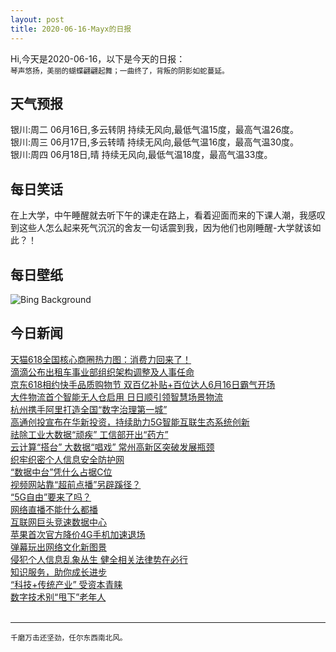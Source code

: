 ```yaml
---
layout: post
title: 2020-06-16-Mayx的日报
---
```


Hi,今天是2020-06-16，以下是今天的日报：<br><small>
琴声悠扬，美丽的蝴蝶翩翩起舞；一曲终了，背叛的阴影如蛇蔓延。</small><!--more-->
## 天气预报
银川:周二 06月16日,多云转阴 持续无风向,最低气温15度，最高气温26度。<br>银川:周三 06月17日,多云转晴 持续无风向,最低气温16度，最高气温30度。<br>银川:周四 06月18日,晴 持续无风向,最低气温18度，最高气温33度。
## 每日笑话
在上大学，中午睡醒就去听下午的课走在路上，看着迎面而来的下课人潮，我感叹到这些人怎么起来死气沉沉的舍友一句话震到我，因为他们也刚睡醒-大学就该如此？！
## 每日壁纸
![Bing Background](https://cn.bing.com/th?id=OHR.SurfSeason_EN-US9920705587_1920x1080.jpg&rf=LaDigue_1920x1080.jpg&pid=hp "Surfer on the beach in Medewi, Bali, Indonesia (© helivideo/Getty Images)")
## 今日新闻

[天猫618全国核心商圈热力图：消费力回来了！](http://it.people.com.cn/n1/2020/0615/c1009-31747517.html)   
[滴滴公布出租车事业部组织架构调整及人事任命](http://it.people.com.cn/n1/2020/0615/c1009-31747509.html)   
[京东618相约快手品质购物节 双百亿补贴+百位达人6月16日霸气开场](http://it.people.com.cn/n1/2020/0615/c1009-31747506.html)   
[大件物流首个智能无人仓启用 日日顺引领智慧场景物流](http://it.people.com.cn/n1/2020/0615/c1009-31747164.html)   
[杭州携手阿里打造全国“数字治理第一城”](http://it.people.com.cn/n1/2020/0615/c1009-31747027.html)   
[高通创投宣布在华新投资，持续助力5G智能互联生态系统创新](http://it.people.com.cn/n1/2020/0615/c1009-31747039.html)   
[祛除工业大数据“顽疾” 工信部开出“药方”](http://it.people.com.cn/n1/2020/0615/c1009-31746405.html)   
[云计算“搭台” 大数据“唱戏” 常州高新区突破发展瓶颈](http://it.people.com.cn/n1/2020/0615/c1009-31746404.html)   
[织牢织密个人信息安全防护网](http://it.people.com.cn/n1/2020/0615/c1009-31746583.html)   
[“数据中台”凭什么占据C位](http://it.people.com.cn/n1/2020/0615/c1009-31746548.html)   
[视频网站靠“超前点播”另辟蹊径？](http://it.people.com.cn/n1/2020/0615/c1009-31746691.html)   
[“5G自由”要来了吗？](http://it.people.com.cn/n1/2020/0615/c1009-31746543.html)   
[网络直播不能什么都播](http://it.people.com.cn/n1/2020/0615/c1009-31746578.html)   
[互联网巨头竞速数据中心](http://it.people.com.cn/n1/2020/0615/c1009-31746536.html)   
[苹果首次官方降价4G手机加速退场](http://it.people.com.cn/n1/2020/0615/c1009-31746539.html)   
[弹幕玩出网络文化新图景](http://it.people.com.cn/n1/2020/0615/c1009-31746579.html)   
[侵犯个人信息乱象丛生 健全相关法律势在必行](http://it.people.com.cn/n1/2020/0615/c1009-31746582.html)   
[知识服务，助你成长进步](http://it.people.com.cn/n1/2020/0615/c1009-31746576.html)   
[“科技+传统产业” 受资本青睐](http://it.people.com.cn/n1/2020/0615/c1009-31746518.html)   
[数字技术别“甩下”老年人](http://it.people.com.cn/n1/2020/0615/c1009-31746559.html)   
<br />

***

<small>千磨万击还坚劲，任尔东西南北风。</small>
